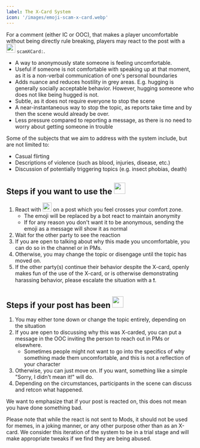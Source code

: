 ```yaml
---
label: The X-Card System
icon: '/images/emoji-scam-x-card.webp'
---
```


<style>
h1:before { 
  background: url('/dwguide/images/emoji-scam-x-card.webp') no-repeat 0 0;
  display: inline-block;
  content: "";
  width: 48px;
  height: 48px;
  margin-bottom: -8px;
  margin-right: 5px;
  background-size: 100%;
}
</style>

For a comment (either IC or OOC), that makes a player uncomfortable without being directly rule breaking, players may react to the post with a <img src="/dwguide/images/emoji-scam-x-card.webp" alt="" style="position: relative; bottom: 0.05rem;" width="24"> `scamXCard:`.
- A way to anonymously state someone is feeling uncomfortable.
- Useful if someone is not comfortable with speaking up at that moment, as it is a non-verbal communication of one's personal boundaries
- Adds nuance and reduces hostility in grey areas. E.g. hugging is generally socially acceptable behavior. However, hugging someone who does not like being hugged is not.
- Subtle, as it does not require everyone to stop the scene
- A near-instantaneous way to stop the topic, as reports take time and by then the scene would already be over.
- Less pressure compared to reporting a message, as there is no need to worry about getting someone in trouble

Some of the subjects that we aim to address with the system include, but are not limited to:
- Casual flirting
- Descriptions of violence (such as blood, injuries, disease, etc.)
- Discussion of potentially triggering topics (e.g. insect phobias, death)

## Steps if you want to use the <img src="/dwguide/images/emoji-scam-x-card.webp" alt="" style="position: relative; bottom: 0.05rem;" width="30"> 
1. React with <img src="/dwguide/images/emoji-scam-x-card.webp" alt="" style="position: relative; bottom: 0.05rem;" width="24"> on a post which you feel crosses your comfort zone. 
    - The emoji will be replaced by a bot react to maintain anonymity
    - If for any reason you don't want it to be anonymous, sending the emoji as a message will show it as normal
2. Wait for the other party to see the reaction
3. If you are open to talking about why this made you uncomfortable, you can do so in the channel or in PMs. 
4. Otherwise, you may change the topic or disengage until the topic has moved on.
5. If the other party(s) continue their behavior despite the X-card, openly makes fun of the use of the X-card, or is otherwise demonstrating harassing behavior, please escalate the situation with a ❗.

## Steps if your post has been <img src="/dwguide/images/emoji-scam-x-card.webp" alt="" style="position: relative; bottom: 0.05rem;" width="30"> 
1. You may either tone down or change the topic entirely, depending on the situation
2. If you are open to discussing why this was X-carded, you can put a message in the OOC inviting the person to reach out in PMs or elsewhere.
    - Sometimes people might not want to go into the specifics of why something made them uncomfortable, and this is not a reflection of your character
3. Otherwise, you can just move on. If you want, something like a simple "Sorry, I didn't mean it!" will do.
4. Depending on the circumstances, participants in the scene can discuss and retcon what happened.

We want to emphasize that if your post is reacted on, this does not mean you have done something bad. 

Please note that while the react is not sent to Mods, it should not be used for memes, in a joking manner, or any other purpose other than as an X-card. We consider this iteration of the system to be in a trial stage and will make appropriate tweaks if we find they are being abused.